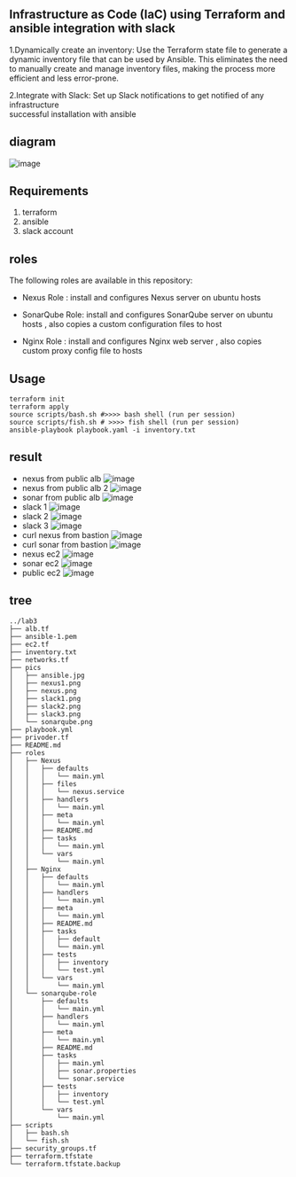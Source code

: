## Infrastructure as Code (IaC) using Terraform and ansible integration with slack
1.Dynamically create an inventory: Use the Terraform state file to generate a dynamic      inventory file that can be used by Ansible. This eliminates the need to manually create and manage inventory files, making the process more efficient and less error-prone.

2.Integrate with Slack: Set up Slack notifications to get notified of any infrastructure    
  successful installation with ansible

## diagram 
![image](pics/ansible.jpg)


## Requirements
1. terraform
2. ansible 
3. slack account

## roles 
The following roles are available in this repository:
- Nexus Role : install and configures Nexus server on ubuntu hosts
  
- SonarQube Role: install and configures SonarQube server on ubuntu hosts , also copies a custom configuration files to host 
   
- Nginx Role : install and configures Nginx web server , also copies custom proxy config file to hosts

## Usage
```
terraform init
terraform apply
source scripts/bash.sh #>>>> bash shell (run per session)
source scripts/fish.sh # >>>> fish shell (run per session)
ansible-playbook playbook.yaml -i inventory.txt
```



## result
- nexus from public alb
    ![image](pics/nexus.png)
- nexus from public alb 2
    ![image](pics/nexus1.png)
- sonar from public alb 
    ![image](pics/sonarqube.png)
- slack 1
    ![image](pics/slack1.png)
- slack 2
    ![image](pics/slack2.png)
- slack 3
    ![image](pics/slack3.png)
- curl nexus from bastion
    ![image](pics/cul_nexus_from_bastion.png)
- curl sonar from bastion
    ![image](pics/curl_sonar_from_bastion.png)
- nexus ec2 
    ![image](pics/nexus_ec2.png)    
- sonar ec2 
    ![image](pics/sonar_ec2.png)
- public ec2 
    ![image](pics/pub_ec.png)    

## tree
```
../lab3
├── alb.tf
├── ansible-1.pem
├── ec2.tf
├── inventory.txt
├── networks.tf
├── pics
│   ├── ansible.jpg
│   ├── nexus1.png
│   ├── nexus.png
│   ├── slack1.png
│   ├── slack2.png
│   ├── slack3.png
│   └── sonarqube.png
├── playbook.yml
├── privoder.tf
├── README.md
├── roles
│   ├── Nexus
│   │   ├── defaults
│   │   │   └── main.yml
│   │   ├── files
│   │   │   └── nexus.service
│   │   ├── handlers
│   │   │   └── main.yml
│   │   ├── meta
│   │   │   └── main.yml
│   │   ├── README.md
│   │   ├── tasks
│   │   │   └── main.yml
│   │   └── vars
│   │       └── main.yml
│   ├── Nginx
│   │   ├── defaults
│   │   │   └── main.yml
│   │   ├── handlers
│   │   │   └── main.yml
│   │   ├── meta
│   │   │   └── main.yml
│   │   ├── README.md
│   │   ├── tasks
│   │   │   ├── default
│   │   │   └── main.yml
│   │   ├── tests
│   │   │   ├── inventory
│   │   │   └── test.yml
│   │   └── vars
│   │       └── main.yml
│   └── sonarqube-role
│       ├── defaults
│       │   └── main.yml
│       ├── handlers
│       │   └── main.yml
│       ├── meta
│       │   └── main.yml
│       ├── README.md
│       ├── tasks
│       │   ├── main.yml
│       │   ├── sonar.properties
│       │   └── sonar.service
│       ├── tests
│       │   ├── inventory
│       │   └── test.yml
│       └── vars
│           └── main.yml
├── scripts
│   ├── bash.sh
│   └── fish.sh
├── security_groups.tf
├── terraform.tfstate
└── terraform.tfstate.backup
```


